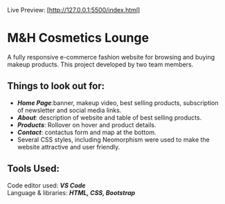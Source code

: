 Live Preview: [http://127.0.0.1:5500/index.html]
# M&H Cosmetics Lounge

A fully responsive e-commerce fashion website for browsing and buying makeup products. This project developed by two team members.

## Things to look out for:

* ***Home Page***:banner, makeup video, best selling products, subscription of newsletter and social media links.<br>
* ***About***: description of website and table of best selling products.<br>
* ***Products***: Rollover on hover and product details.<br>
* ***Contact***: contactus form and map at the bottom.<br>
* Several CSS styles, including Neomorphism were used to make the website attractive and user friendly.

## Tools Used:
Code editor used: ***VS Code***<br>
Language & libraries: ***HTML, CSS, Bootstrap***

